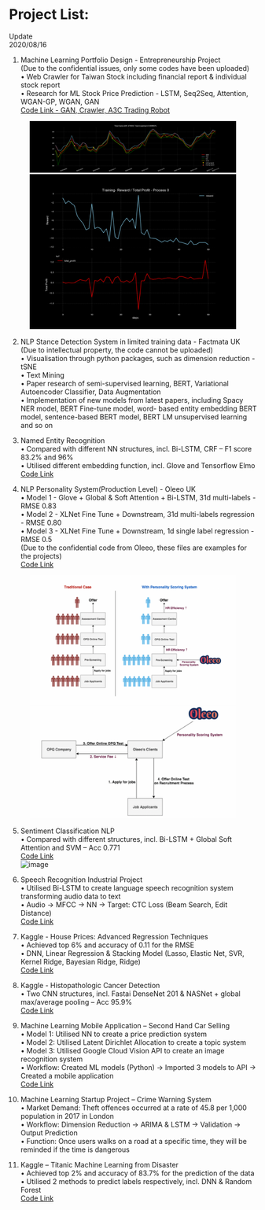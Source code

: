# Project List:
Update     
2020/08/16  

1. Machine Learning Portfolio Design - Entrepreneurship Project  
(Due to the confidential issues, only some codes have been uploaded)   
•	Web Crawler for Taiwan Stock including financial report & individual stock report    
•	Research for ML Stock Price Prediction - LSTM, Seq2Seq, Attention, WGAN-GP, WGAN, GAN  
[Code Link - GAN, Crawler, A3C Trading Robot](https://github.com/ccalvin97/Portfolio-Design-TW)  


<div align="center">
<img src="https://github.com/ccalvin97/Portfolio-Design-TW/blob/main/RL/graph/plt__signal.png" width="420" alt= "Loss Plot" />
</div>
<div align="center">
<img src="https://github.com/ccalvin97/Portfolio-Design-TW/blob/main/RL/graph/training_plot.png" width="420" alt= "Distribution between Real and Fake" />
</div>   



2. NLP Stance Detection System in limited training data - Factmata UK  
(Due to intellectual property, the code cannot be uploaded)   
•	Visualisation through python packages, such as dimension reduction - tSNE  
•	Text Mining  
•	Paper research of semi-supervised learning, BERT, Variational Autoencoder Classifier, Data Augmentation  
•	Implementation of new models from latest papers, including Spacy NER model, BERT Fine-tune model, word- based entity embedding BERT model, sentence-based BERT model, BERT LM unsupervised learning and so on   



3. Named Entity Recognition    
•	Compared with different NN structures, incl. Bi-LSTM, CRF – F1 score 83.2% and 96%   
•	Utilised different embedding function, incl. Glove and Tensorflow Elmo  
[Code Link](https://github.com/ccalvin97/History-Project/tree/master/NLP_entity%20recognition)   


4. NLP Personality System(Production Level) - Oleeo UK    
•	Model 1 - Glove + Global & Soft Attention + Bi-LSTM, 31d multi-labels - RMSE 0.83  
•	Model 2 - XLNet Fine Tune + Downstream, 31d multi-labels regression - RMSE 0.80  
•	Model 3 - XLNet Fine Tune + Downstream,  1d single label regression - RMSE 0.5    
(Due to the confidential code from Oleeo, these files are examples for the projects)   
[Code Link](https://github.com/ccalvin97/History-Project/tree/master/NLP%20Personality%20System-Oleeo%20UK)   


<div align="center">
<img src="https://github.com/ccalvin97/calvin-s-project/blob/master/NLP%20Personality%20System-Oleeo%20UK/dissertation_model_1/111.png" width="420" alt= "Business Application1" /><img src="https://github.com/ccalvin97/calvin-s-project/blob/master/NLP%20Personality%20System-Oleeo%20UK/dissertation_model_1/222.png" width="420" alt= "Business Application2" />
</div>


5. Sentiment Classification NLP  
•	Compared with different structures, incl. Bi-LSTM + Global Soft Attention and SVM – Acc 0.771  
[Code Link](https://github.com/ccalvin97/History-Project/tree/master/NLP_sentiment%20classification)  
![image](https://github.com/ccalvin97/kaggle2/blob/master/NLP_sentiment%20classification/poster.gif) 

6. Speech Recognition Industrial Project  
•	Utilised Bi-LSTM to create language speech recognition system transforming audio data to text  
•	Audio → MFCC → NN → Target: CTC Loss (Beam Search, Edit Distance)  
[Code Link](https://github.com/ccalvin97/calvin-s-project/tree/master/audio%20recognition%20project)   


7. Kaggle - House Prices: Advanced Regression Techniques   
•	Achieved top 6% and accuracy of 0.11 for the RMSE  
•	DNN, Linear Regression & Stacking Model (Lasso, Elastic Net, SVR, Kernel Ridge, Bayesian Ridge, Ridge)   
[Code Link](https://github.com/ccalvin97/calvin-s-project/tree/master/akaggle/house_price_done%20(RMSE%200.11)%20%20httpswww.kaggle.comchouse-prices-advanced-regression-techniques)  

8. Kaggle - Histopathologic Cancer Detection  
•	Two CNN structures, incl. Fastai DenseNet 201 & NASNet + global max/average pooling – Acc 95.9%  
[Code Link](https://github.com/ccalvin97/calvin-s-project/tree/master/akaggle/cancer_kaggle)   

9. Machine Learning Mobile Application – Second Hand Car Selling  
•	Model 1: Utilised NN to create a price prediction system  
•	Model 2: Utilised Latent Dirichlet Allocation to create a topic system  
•	Model 3: Utilised Google Cloud Vision API to create an image recognition system  
•	Workflow: Created ML models (Python) → Imported 3 models to API → Created a mobile application  
[Code Link](https://github.com/ccalvin97/calvin-s-project/tree/master/Second%20hand%20car%20selling/car-price-prediction-regression--master)   


10. Machine Learning Startup Project – Crime Warning System   
•	Market Demand: Theft offences occurred at a rate of 45.8 per 1,000 population in 2017 in London   
•	Workflow: Dimension Reduction → ARIMA & LSTM → Validation → Output Prediction  
•	Function: Once users walks on a road at a specific time, they will be reminded if the time is dangerous  

11. Kaggle – Titanic Machine Learning from Disaster   
•	Achieved top 2% and accuracy of 83.7% for the prediction of the data  
•	Utilised 2 methods to predict labels respectively, incl. DNN & Random Forest  
[Code Link](https://github.com/ccalvin97/calvin-s-project/tree/master/akaggle/Titanic_done%20(83.7%25)%20%20httpswww.kaggle.comctitanic)    
